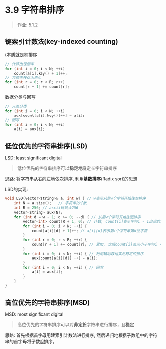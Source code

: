 # 3.9 字符串排序

> 作业: 5.1.2

## 键索引计数法(key-indexed counting)

(本质就是桶排序

```cpp
// 计算出现频率
for (int i = 0; i < N; ++i)
    count[a[i].key() + 1]++;
// 将频率转化为索引
for (int r = 0; r < R; r++)
    count[r + 1] += count[r];
```

数据分类与回写

```cpp
// 元素分类
for (int i = 0; i < N; ++i)
    aux[count[a[i].key()]++] = a[i];
// 回写
for (int i = 0; i < N; ++i) 
    a[i] = aux[i];
```



## 低位优先的字符串排序(LSD)

LSD: least significant digital

> 低位优先的字符串排序可以**稳定地**将定长字符串排序

思路: 将字符串从右向左地依次排序, 利用**基数排序**(Radix sort)的思想

LSD的实现:

```cpp
void LSD(vector<string>& a, int w) { // w表示从第w个字符开始往左排序
    int N = a.size();   // 字符串的个数
    int R = 256; // ascii码最大256
    vector<string> aux(N);
    for (int d = w - 1; d >= 0; --d) { // 从第w个字符开始往回排序
        vector<int> count(R + 1, 0); // 计数, count[i]表示字符i - 1出现的次数
        for (int i = 0; i < N; ++i) {
            count[a[i][d] + 1]++; // a[i][d]表示第i个字符串第d位字符
        }
        for (int r = 0; r < R; ++r) {
            count[r + 1] += count[r]; // 累加, 之后count[i]表示小于字符i - 1的字符的个数
        }
        for (int i = 0; i < N; ++i) { // 利用辅助数组实现稳定的排序
            aux[count[a[i][d]] ++] = a[i];
        }
        for (int i = 0; i < N; ++i) { // 回写
            a[i] = aux[i];
        }
    }
}
```

## 高位优先的字符串排序(MSD)

MSD: most significant digital

> 高位优先的字符串排序可以对**非定长**字符串进行排序，且**稳定**

思路: 首先根据首字母用建索引计数法进行排序, 然后递归地根据子数组中的字符串的首字母将子数组排序。